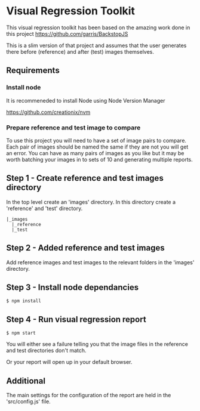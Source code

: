 # Visual Regression Toolkit

This visual regression toolkit has been based on the amazing work done in this project https://github.com/garris/BackstopJS

This is a slim version of that project and assumes that the user generates there before (reference) and after (test) images themselves.

## Requirements

### Install node 

It is recommeneded to install Node using Node Version Manager

https://github.com/creationix/nvm

### Prepare reference and test image to compare

To use this project you will need to have a set of image pairs to compare. 
Each pair of images should be named the same if they are not you will get an error. 
You can have as many pairs of images as you like but it may be worth batching your images in to sets of 10 and generating multiple reports.

## Step 1 - Create reference and test images directory

In the top level create an 'images' directory. In this directory create a 'reference' and 'test' directory.

```
|_images
  |_reference
  |_test
```

## Step 2 - Added reference and test images

Add reference images and test images to the relevant folders in the 'images' directory.

## Step 3 - Install node dependancies

```$ npm install```

## Step 4 - Run visual regression report

```$ npm start```

You will either see a failure telling you that the image files in the reference and test directories don't match.

Or your report will open up in your default browser.

## Additional

The main settings for the configuration of the report are held in the 'src/config.js' file.

